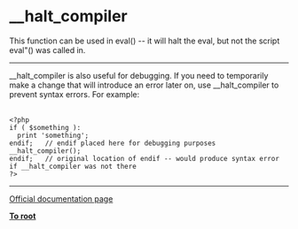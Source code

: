 # __halt_compiler



This function can be used in eval() -- it will halt the eval, but not the script eval"() was called in.  

---

__halt_compiler is also useful for debugging. If you need to temporarily make a change that will introduce an error later on, use __halt_compiler to prevent syntax errors. For example:<br><br>

```
<?php
if ( $something ):
  print 'something';
endif;   // endif placed here for debugging purposes
__halt_compiler();
endif;   // original location of endif -- would produce syntax error if __halt_compiler was not there
?>
```
  

---

[Official documentation page](https://www.php.net/manual/en/function.halt-compiler.php)

**[To root](/README.md)**